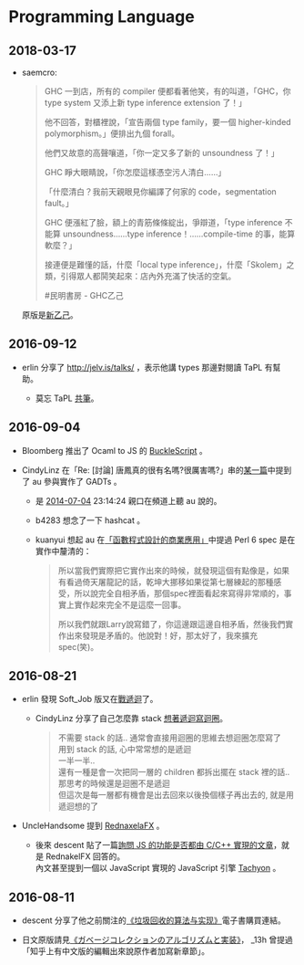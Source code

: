 # Programming Language

## 2018-03-17

  * saemcro:

    > GHC 一到店，所有的 compiler 便都看著他笑，有的叫道，「GHC，你 type system 又添上新 type inference extension 了！」
    >
    > 他不回答，對櫃裡說，「宣告兩個 type family，要一個 higher-kinded polymorphism。」便排出九個 forall。
    >
    > 他們又故意的高聲嚷道，「你一定又多了新的 unsoundness 了！」
    >
    > GHC 睜大眼睛說，「你怎麼這樣憑空污人清白……」
    >
    > 「什麼清白？我前天親眼見你編譯了何家的 code，segmentation fault。」
    >
    > GHC 便漲紅了臉，額上的青筋條條綻出，爭辯道，「type inference 不能算 unsoundness……type inference！……compile-time 的事，能算軟麼？」
    >
    > 接連便是難懂的話，什麼「local type inference」，什麼「Skolem」之類，引得眾人都鬨笑起來：店內外充滿了快活的空氣。
    >
    > #民明書房 - GHC乙己

    原版是[新乙己][M.1521094064.A.488]。

  [M.1521094064.A.488]: https://www.ptt.cc/bbs/joke/M.1521094064.A.488.html

## 2016-09-12

  * erlin 分享了 http://jelv.is/talks/ ，表示他講 types 那邊對閱讀 TaPL 有幫助。

    * 莫忘 TaPL [共筆][TaPL-hackpad]。

  [TaPL-hackpad]: https://hackpad.com/TaPL--y8iYXwtcG1G

## 2016-09-04

  * Bloomberg 推出了 Ocaml to JS 的 [BuckleScript][BuckleScript] 。

  * CindyLinz 在「Re: [討論] 唐鳳真的很有名嗎?很厲害嗎?」串的[某一篇][twowoods]中提到了 au 參與實作了 GADTs 。

    * 是 [2014-07-04][2014-07-04] 23:14:24 親口在頻道上聽 au 說的。

    * b4283 想念了一下 hashcat 。

    * kuanyui 想起 au 在[「函數程式設計的商業應用」][FLOLAC14]中提過 Perl 6 spec 是在實作中釐清的：

      > 所以當我們實際把它實作出來的時候，就發現這個有點像是，如果有看過倚天屠龍記的話，乾坤大挪移如果從第七層練起的那種感受，所以說完全自相矛盾，那個spec裡面看起來寫得非常順的，事實上實作起來完全不是這麼一回事。
      >
      > 所以我們就跟Larry說寫錯了，你這邊跟這邊自相矛盾，然後我們實作出來發現是矛盾的。他說對！好，那太好了，我來擴充spec(笑)。

  [BuckleScript]: https://github.com/bloomberg/bucklescript
  [twowoods]: https://www.ptt.cc/bbs/Soft_Job/M.1472870684.A.962.html
  [2014-07-04]: http://cindy.csie.org/irc.log/haskell.tw/haskell.tw-2014/%23haskell.tw-2014-07-04
  [FLOLAC14]: https://hackpad.com/CUFP-FLOLAC14-PoPV1V9wVse

## 2016-08-21

  * erlin 發現 Soft_Job 版又在[戰遞迴](https://www.ptt.cc/bbs/Soft_Job/M.1471692879.A.0C1.html)了。

    * CindyLinz 分享了自己怎麼靠 stack [想著遞迴寫迴圈][fuzzy_find_gen.h]。

      > 不需要 stack 的話.. 通常會直接用迴圈的思維去想迴圈怎麼寫了  
      > 用到 stack 的話, 心中常常想的是遞迴  
      > 一半一半..  
      > 還有一種是會一次把同一層的 children 都拆出擺在 stack 裡的話.. 那思考的時候還是迴圈不是遞迴  
      > 但這次是每一層都有機會是出去回來以後換個樣子再出去的, 就是用遞迴想的了

  * UncleHandsome 提到 [RednaxelaFX][RednaxelFX] 。

    * 後來 descent 貼了一篇[詢問 JS 的功能是否都由 C/C++ 實現的文章][js_c_cpp]，就是 RednakelFX 回答的。  
      內文甚至提到一個以 JavaScript 實現的 JavaScript 引擎 [Tachyon][Tachyon] 。

  [fuzzy_find_gen.h]: https://github.com/CindyLinz/Perl-Tree-SizeBalanced/blob/master/fuzzy_find_gen.h
  [RednaxelFX]: https://www.zhihu.com/people/rednaxelafx
  [js_c_cpp]: https://www.zhihu.com/question/49176184/answer/116675413
  [Tachyon]: https://github.com/Tachyon-Team/Tachyon

## 2016-08-11

  * descent 分享了他之前關注的[《垃圾回收的算法与实现》](http://www.ituring.com.cn/book/1460)電子書購買連結。

  * 日文原版請見[《ガベージコレクションのアルゴリズムと実装》](https://www.amazon.co.jp/dp/4798025623)， _13h 曾提過「知乎上有中文版的編輯出來說原作者加寫新章節」。
